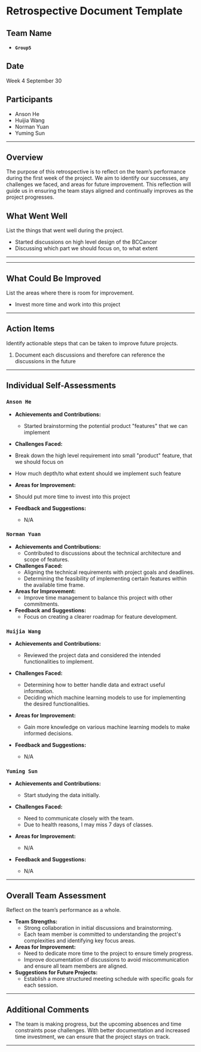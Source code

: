 # Retrospective Document Template

## Team Name

- **`Group5`**

## Date

Week 4 September 30

## Participants

- Anson He
- Huijia Wang
- Norman Yuan
- Yuming Sun

---

## Overview

The purpose of this retrospective is to reflect on the team’s performance during the first week of the project. We aim to identify our successes, any challenges we faced, and areas for future improvement. This reflection will guide us in ensuring the team stays aligned and continually improves as the project progresses.

## What Went Well

List the things that went well during the project.

- Started discussions on high level design of the BCCancer
- Discussing which part we should focus on, to what extent

---

---

## What Could Be Improved

List the areas where there is room for improvement.

- Invest more time and work into this project

---

## Action Items

Identify actionable steps that can be taken to improve future projects.

1. Document each discussions and therefore can reference the discussions in the future

---

## Individual Self-Assessments

### `Anson He`

- **Achievements and Contributions:**

  - Started brainstorming the potential product "features" that we can implement
- **Challenges Faced:**
- Break down the high level requirement into small "product" feature, that we should focus on
- How much depth/to what extent should we implement such feature
- **Areas for Improvement:**
- Should put more time to invest into this project
- **Feedback and Suggestions:**

  - N/A

### `Norman Yuan`

- **Achievements and Contributions:**
  - Contributed to discussions about the technical architecture and scope of features.
- **Challenges Faced:**
  - Aligning the technical requirements with project goals and deadlines.
  - Determining the feasibility of implementing certain features within the available time frame.
- **Areas for Improvement:**
  - Improve time management to balance this project with other commitments.
- **Feedback and Suggestions:**
  - Focus on creating a clearer roadmap for feature development.

### `Huijia Wang`

- **Achievements and Contributions:**

  * Reviewed the project data and considered the intended functionalities to implement.
- **Challenges Faced:**

  - Determining how to better handle data and extract useful information.
  - Deciding which machine learning models to use for implementing the desired functionalities.
- **Areas for Improvement:**

  - Gain more knowledge on various machine learning models to make informed decisions.
- **Feedback and Suggestions:**

  - N/A

### `Yuming Sun`

- **Achievements and Contributions:**

  * Start studying the data initially.
- **Challenges Faced:**

  - Need to communicate closely with the team.
  - Due to health reasons, I may miss 7 days of classes.
- **Areas for Improvement:**

  - N/A

- **Feedback and Suggestions:**

  - N/A

---

## Overall Team Assessment

Reflect on the team’s performance as a whole.

- **Team Strengths:**
  - Strong collaboration in initial discussions and brainstorming.
  - Each team member is committed to understanding the project's complexities and identifying key focus areas.
- **Areas for Improvement:**
  - Need to dedicate more time to the project to ensure timely progress.
  - Improve documentation of discussions to avoid miscommunication and ensure all team members are aligned.
- **Suggestions for Future Projects:**
  - Establish a more structured meeting schedule with specific goals for each session.
---

## Additional Comments

- The team is making progress, but the upcoming absences and time constraints pose challenges. With better documentation and increased time investment, we can ensure that the project stays on track.
----------------------------------------------------------
